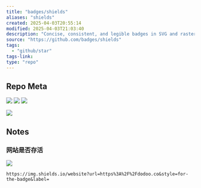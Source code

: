 ```yaml
---
title: "badges/shields"
aliases: "shields"
created: 2025-04-03T20:55:14
modified: 2025-04-03T21:03:40
description: "Concise, consistent, and legible badges in SVG and raster format"
source: "https://github.com/badges/shields"
tags:
  - "github/star"
tags-link:
type: "repo"
---
```


## Repo Meta

![](https://img.shields.io/github/stars/badges/shields?style=for-the-badge&label=stars) ![](https://img.shields.io/github/repo-size/badges/shields?style=for-the-badge&label=size) ![](https://img.shields.io/github/created-at/badges/shields?style=for-the-badge&label=since)

[![](https://github-readme-stats.vercel.app/api/pin/?username=badges&repo=shields&bg_color=00000000)](https://github.com/badges/shields)

## Notes

### 网站是否存活

![](https://img.shields.io/website?url=https%3A%2F%2Fdodoo.co&style=for-the-badge&label=)

```
https://img.shields.io/website?url=https%3A%2F%2Fdodoo.co&style=for-the-badge&label=
```
